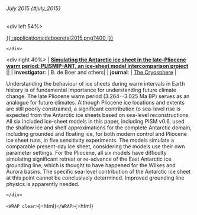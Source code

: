 ###### July 2015 {#july_2015}

\<div left 54%\>

[{{ :applications:deboeretal2015.png?400
\|}}](http://www.the-cryosphere.net/9/881/2015/tc-9-881-2015.html)

```{=html}
</div>
```
\<div right 40%\> \| **[Simulating the Antarctic ice sheet in the
late-Pliocene warm period: PLISMIP-ANT, an ice-sheet model
intercomparison
project](http://www.the-cryosphere.net/9/881/2015/tc-9-881-2015.html)**
\|\| \| **investigator**: \| B. de Boer and others\| \|
**journal**: \| [The
Cryosphere](http://www.the-cryosphere.net/) \|

Understanding the behaviour of ice sheets during warm intervals in Earth
history is of fundamental importance for understanding future climate
change. The late Pliocene warm period (3.264\--3.025 Ma BP) serves as an
analogue for future climates. Although Pliocene ice locations and
extents are still poorly constrained, a significant contribution to
sea-level rise is expected from the Antarctic ice sheets based on
sea-level reconstructions. All six included ice-sheet models in this
paper, including PISM v0.6, used the shallow ice and shelf
approximations for the complete Antarctic domain, including grounded and
floating ice, for both modern control and Pliocene ice sheet runs, in
five sensitivity experiments. The models simulate a comparable
present-day ice sheet, considering the models use their own parameter
settings. For the Pliocene, all six models have difficulty simulating
significant retreat or re-advance of the East Antarctic ice grounding
line, which is thought to have happened for the Wilkes and Aurora
basins. The specific sea-level contribution of the Antarctic ice sheet
at this point cannot be conclusively determined. Improved grounding line
physics is apparently needed.

```{=html}
</div>
```
`<WRAP clear>`{=html}`</WRAP>`{=html}
